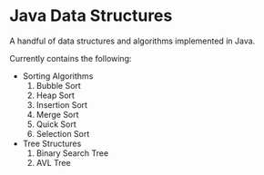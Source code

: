 # Java Data Structures

A handful of data structures and algorithms implemented in Java. 

Currently contains the following:

* Sorting Algorithms
   1. Bubble Sort
   2. Heap Sort
   3. Insertion Sort
   4. Merge Sort
   5. Quick Sort
   6. Selection Sort
* Tree Structures
   1. Binary Search Tree
   2. AVL Tree
